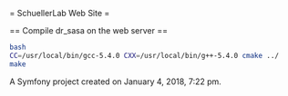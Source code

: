 = SchuellerLab Web Site =

== Compile dr_sasa on the web server ==
```bash
bash
CC=/usr/local/bin/gcc-5.4.0 CXX=/usr/local/bin/g++-5.4.0 cmake ../
make
```



A Symfony project created on January 4, 2018, 7:22 pm.
